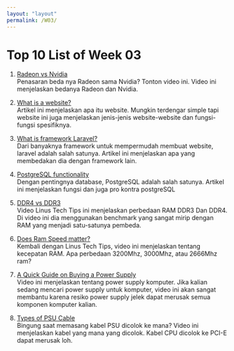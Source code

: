 ```yaml
---
layout: "layout"
permalink: /W03/
---
```


# Top 10 List of Week 03

1. [Radeon vs Nvidia](https://www.youtube.com/watch?v=oeLJCYZekV4)<br>
Penasaran beda nya Radeon sama Nvidia? Tonton video ini. Video ini menjelaskan bedanya Radeon dan Nvidia.

2. [What is a website?](https://www.dewaweb.com/blog/pengertian-website-lengkap/)<br>
Artikel ini menjelaskan apa itu website. Mungkin terdengar simple tapi website ini juga menjelaskan jenis-jenis website-website dan fungsi-fungsi spesifiknya.

3. [What is framework Laravel?](https://qwords.com/blog/pengertian-framework-laravel/)<br>
Dari banyaknya framework untuk mempermudah membuat website, laravel adalah salah satunya. Artikel ini menjelaskan apa yang membedakan dia dengan framework lain.

4. [PostgreSQL functionality](https://www.nesabamedia.com/pengertian-postgresql/)<br>
Dengan pentingnya database, PostgreSQL adalah salah satunya. Artikel ini menjelaskan fungsi dan juga pro kontra postgreSQL

5. [DDR4 vs DDR3](https://www.youtube.com/watch?v=utWnjA4NzSA)<br>
Video Linus Tech Tips ini menjelaskan perbedaan RAM DDR3 Dan DDR4. Di video ini dia menggunakan benchmark yang sangat mirip dengan RAM yang menjadi satu-satunya pembeda.

6. [Does Ram Speed matter?](https://www.youtube.com/watch?v=D_Yt4vSZKVk)<br>
Kembali dengan Linus Tech Tips, video ini menjelaskan tentang kecepatan RAM. Apa perbedaan 3200Mhz, 3000Mhz, atau 2666Mhz ram?

7. [A Quick Guide on Buying a Power Supply](https://www.youtube.com/watch?v=dfY9bT2f6uw)<br>
Video ini menjelaskan tentang power supply komputer. Jika kalian sedang mencari power supply untuk komputer, video ini akan sangat membantu karena resiko power supply jelek dapat merusak semua komponen komputer kalian.

8. [Types of PSU Cable](https://www.youtube.com/watch?v=bZNbfgr0Y8w)<br>
Bingung saat memasang kabel PSU dicolok ke mana? Video ini menjelaskan kabel yang mana yang dicolok. Kabel CPU dicolok ke PCI-E dapat merusak loh.

